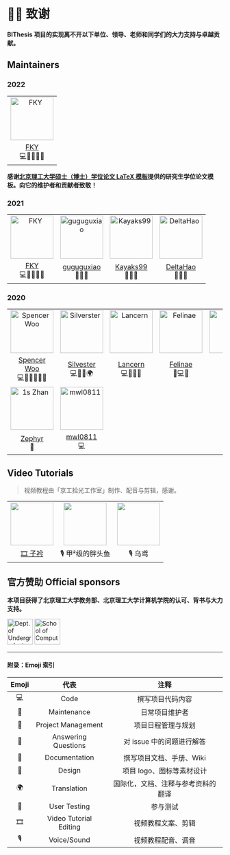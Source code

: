<script setup>
import { VPTeamMembers } from 'vitepress/theme'

const members = [
  // {
  //   avatar: 'https://www.github.com/yyx990803.png',
  //   name: 'Evan You',
  //   title: 'Creator',
  //   links: [
  //     { icon: 'github', link: 'https://github.com/yyx990803' },
  //     { icon: 'twitter', link: 'https://twitter.com/youyuxi' }
  //   ]
  // },
]
</script>

# 🙇‍♂️ 致谢

**BIThesis 项目的实现离不开以下单位、领导、老师和同学们的大力支持与卓越贡献。**

## Maintainers

### 2022

<table>
  <tr>
    <td align="center"><img src="https://i.loli.net/2020/05/29/Z1YFSty6LRJl8Oc.png" width="100px" alt="FKY"></td>
  </tr>
  <tr>
    <td align="center"><a href="https://github.com/fky2015">FKY</a><br>💻🚧📆💬📖</td>
  </tr>
</table>

**感谢[北京理工大学硕士（博士）学位论文 LaTeX 模板](https://github.com/BIT-thesis/LaTeX-template)提供的研究生学位论文模板。向它的维护者和贡献者致敬！**

### 2021

<VPTeamMembers size="small" :members="members" />

<table>
  <tr>
    <td align="center"><img src="https://i.loli.net/2020/05/29/Z1YFSty6LRJl8Oc.png" width="100px" alt="FKY"></td>
    <td align="center"><img src="https://i.loli.net/2021/01/14/zDawdylekZKq9op.png" width="100px" alt="guguguxiao"></td>
    <td align="center"><img src="https://i.loli.net/2021/01/14/QAMhBaGvle9PbjY.png" width="100px" alt="Kayaks99"></td>
    <td align="center"><img src="https://i.loli.net/2021/01/14/s9RAkaCFWpoBLub.png" width="100px" alt="DeltaHao"></td>
  </tr>
  <tr>
    <td align="center"><a href="https://github.com/fky2015">FKY</a><br>💻🚧📆💬📖</td>
    <td align="center"><a href="https://github.com/guguguxiao">guguguxiao</a><br>🚧💬📖</td>
    <td align="center"><a href="https://github.com/Kayaks99">Kayaks99</a><br>🚧💬📖</td>
    <td align="center"><a href="https://github.com/DeltaHao">DeltaHao</a><br>🚧💬📖</td>
  </tr>
</table>

### 2020

<table>
  <tr>
    <td align="center"><img src="https://i.loli.net/2020/03/10/KqToYeg1buLGwsh.png" width="100px" alt="Spencer Woo"></td>
    <td align="center"><img src="https://i.loli.net/2020/03/10/pYkbBwm3nRrhzcT.png" width="100px" alt="Silverster"></td>
    <td align="center"><img src="https://i.loli.net/2020/05/29/SL6KApDxuYqPjk3.png" width="100px" alt="Lancern"></td>
    <td align="center"><img src="https://i.loli.net/2020/03/10/rRogJdmUFv7iDx3.png" width="100px" alt="Felinae"></td>
    <td align="center"><img src="https://i.loli.net/2020/05/29/Z1YFSty6LRJl8Oc.png" width="100px" alt="FKY"></td>
  </tr>
  <tr>
    <td align="center"><a href="https://github.com/BITNP">Spencer Woo</a><br>💻🚧📆💬📖🎨</td>
    <td align="center"><a href="https://github.com/Silverster98">Silvester</a><br>💻🚧📖🌍</td>
    <td align="center"><a href="https://github.com/Lancern">Lancern</a><br>💻🚧📖💬</td>
    <td align="center"><a href="https://github.com/felinae98">Felinae</a><br>📓💻💬</td>
    <td align="center"><a href="https://github.com/fky2015">FKY</a><br>🚧📖</td>
  </tr>
  <tr>
    <td align="center"><img src="https://i.loli.net/2020/03/10/fTCIvEurgi5ezWA.png" width="100px" alt="1s Zhan"></td>
    <td align="center"><img src="https://i.loli.net/2020/03/27/w2EyRtAsxpivJMO.png" width="100px" alt="mwl0811"></td>
  </tr>
  <tr>
    <td align="center"><a href="https://github.com/Zephyr1106">Zephyr</a><br>📓</td>
    <td align="center"><a href="https://github.com/mwl0811">mwl0811</a><br>💻</td>
  </tr>
</table>

## Video Tutorials

> 视频教程由「京工拾光工作室」制作、配音与剪辑，感谢。

<table>
  <tr>
    <td align="center"><img src="https://i.loli.net/2020/04/22/1REvcJuP4iLYfQp.jpg" width="100px" alt=""></td>
    <td align="center"><img src="https://i.loli.net/2020/04/22/d93DQvqIABJcPOm.jpg" width="100px" alt=""></td>
    <td align="center"><img src="https://i.loli.net/2020/04/22/81cFkyVpwQZq4O5.jpg" width="100px" alt=""></td>
  </tr>
  <tr>
    <td align="center"><a href="https://github.com/ZIJIN-Evan">🎞 子衿</a></td>
    <td align="center">🎙 甲²级的胖头鱼</td>
    <td align="center">🎙 乌鸢</td>
  </tr>
</table>

## 官方赞助 Official sponsors

**本项目获得了北京理工大学教务部、北京理工大学计算机学院的认可、背书与大力支持。**

<a href="http://jwc.bit.edu.cn"><img src="https://i.loli.net/2020/03/10/5lVXDqyHCOSczjh.png" alt="Dept. of Undergraduate Academic Affairs" width="auto" height="60px"/></a> <a href="http://cs.bit.edu.cn"><img src="https://i.loli.net/2020/03/10/bXHpTfwm1jdBuCS.png" alt="School of Computer Science and Technology, BIT" width="auto" height="60px"/></a>

---

<h4>附录：Emoji 索引</h4>

| Emoji |          代表          |                注释                |
| :---: | :--------------------: | :--------------------------------: |
|  💻   |          Code          |          撰写项目代码内容          |
|  🚧   |      Maintenance       |           日常项目维护者           |
|  📆   |   Project Management   |         项目日程管理与规划         |
|  💬   |  Answering Questions   |     对 issue 中的问题进行解答      |
|  📖   |     Documentation      |      撰写项目文档、手册、Wiki      |
|  🎨   |         Design         |     项目 logo、图标等素材设计      |
|  🌍   |      Translation       | 国际化，文档、注释与参考资料的翻译 |
|  📓   |      User Testing      |              参与测试              |
|   🎞   | Video Tutorial Editing |         视频教程文案、剪辑         |
|   🎙   |      Voice/Sound       |         视频教程配音、调音         |
